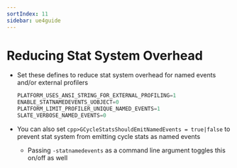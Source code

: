```yaml
---
sortIndex: 11
sidebar: ue4guide
---
```


# Reducing Stat System Overhead

- Set these defines to reduce stat system overhead for named events and/or external profilers

  ```cpp
  PLATFORM_USES_ANSI_STRING_FOR_EXTERNAL_PROFILING=1
  ENABLE_STATNAMEDEVENTS_UOBJECT=0
  PLATFORM_LIMIT_PROFILER_UNIQUE_NAMED_EVENTS=1
  SLATE_VERBOSE_NAMED_EVENTS=0
  ```

- You can also set `cpp>GCycleStatsShouldEmitNamedEvents = true|false` to prevent stat system from emitting cycle stats as named events
  - Passing `-statnamedevents` as a command line argument toggles this on/off as well
